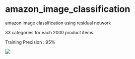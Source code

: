 # amazon_image_classification
amazon image classification using residual network

33 categories for each 2000 product items.

Training Precision : 95%

![]('./performance.jpg')
